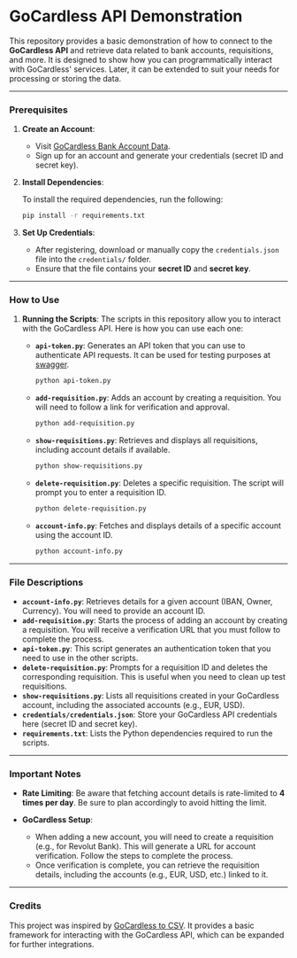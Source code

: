 # GoCardless API Demonstration

This repository provides a basic demonstration of how to connect to the **GoCardless API** and retrieve data related to bank accounts, requisitions, and more. It is designed to show how you can programmatically interact with GoCardless' services. Later, it can be extended to suit your needs for processing or storing the data.

---

### **Prerequisites**

1. **Create an Account**:
   - Visit [GoCardless Bank Account Data](https://bankaccountdata.gocardless.com).
   - Sign up for an account and generate your credentials (secret ID and secret key).
   
2. **Install Dependencies**:
   
   To install the required dependencies, run the following:
   ```bash
   pip install -r requirements.txt
   ```

3. **Set Up Credentials**:
   - After registering, download or manually copy the `credentials.json` file into the `credentials/` folder.
   - Ensure that the file contains your **secret ID** and **secret key**.

---

### **How to Use**

1. **Running the Scripts**:
   The scripts in this repository allow you to interact with the GoCardless API. Here is how you can use each one:

   - **`api-token.py`**: Generates an API token that you can use to authenticate API requests. It can be used for testing purposes at [swagger](https://developer.gocardless.com/bank-account-data/endpoints/).
     ```bash
     python api-token.py
     ```

   - **`add-requisition.py`**: Adds an account by creating a requisition. You will need to follow a link for verification and approval.
     ```bash
     python add-requisition.py
     ```

   - **`show-requisitions.py`**: Retrieves and displays all requisitions, including account details if available.
     ```bash
     python show-requisitions.py
     ```

   - **`delete-requisition.py`**: Deletes a specific requisition. The script will prompt you to enter a requisition ID.
     ```bash
     python delete-requisition.py
     ```

   - **`account-info.py`**: Fetches and displays details of a specific account using the account ID.
     ```bash
     python account-info.py
     ```

---

### **File Descriptions**

- **`account-info.py`**: Retrieves details for a given account (IBAN, Owner, Currency). You will need to provide an account ID.
- **`add-requisition.py`**: Starts the process of adding an account by creating a requisition. You will receive a verification URL that you must follow to complete the process.
- **`api-token.py`**: This script generates an authentication token that you need to use in the other scripts.
- **`delete-requisition.py`**: Prompts for a requisition ID and deletes the corresponding requisition. This is useful when you need to clean up test requisitions.
- **`show-requisitions.py`**: Lists all requisitions created in your GoCardless account, including the associated accounts (e.g., EUR, USD).
- **`credentials/credentials.json`**: Store your GoCardless API credentials here (secret ID and secret key).
- **`requirements.txt`**: Lists the Python dependencies required to run the scripts.

---

### **Important Notes**

- **Rate Limiting**: Be aware that fetching account details is rate-limited to **4 times per day**. Be sure to plan accordingly to avoid hitting the limit.
  
- **GoCardless Setup**:
  - When adding a new account, you will need to create a requisition (e.g., for Revolut Bank). This will generate a URL for account verification. Follow the steps to complete the process.
  - Once verification is complete, you can retrieve the requisition details, including the accounts (e.g., EUR, USD, etc.) linked to it.
  
---

### **Credits**

This project was inspired by [GoCardless to CSV](https://github.com/adept/gocardless-to-csv). It provides a basic framework for interacting with the GoCardless API, which can be expanded for further integrations.
